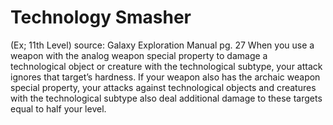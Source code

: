 # Technology Smasher 
(Ex; 11th Level)
source: Galaxy Exploration Manual pg. 27
When you use a weapon with the analog weapon special property to damage a technological object or creature with the technological subtype, your attack ignores that target’s hardness. If your weapon also has the archaic weapon special property, your attacks against technological objects and creatures with the technological subtype also deal additional damage to these targets equal to half your level.

